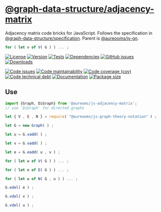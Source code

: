 [@graph-data-structure/adjacency-matrix](https://graph-data-structure.github.io/adjacency-matrix)
==

Adjacency matrix code bricks for JavaScript.
Follows the specification in
[@graph-data-structure/specification](https://github.com/graph-data-structure/specification).
Parent is [@aureooms/js-gn](https://github.com/make-github-pseudonymous-again/js-gn).

```js
for ( let v of V( G ) ) ... ;
```

[![License](https://img.shields.io/github/license/graph-data-structure/adjacency-matrix.svg)](https://raw.githubusercontent.com/graph-data-structure/adjacency-matrix/main/LICENSE)
[![Version](https://img.shields.io/npm/v/@graph-data-structure/adjacency-matrix.svg)](https://www.npmjs.org/package/@graph-data-structure/adjacency-matrix)
[![Tests](https://img.shields.io/github/workflow/status/graph-data-structure/adjacency-matrix/ci:test?event=push&label=tests)](https://github.com/graph-data-structure/adjacency-matrix/actions/workflows/ci:test.yml?query=branch:main)
[![Dependencies](https://img.shields.io/librariesio/github/graph-data-structure/adjacency-matrix.svg)](https://github.com/graph-data-structure/adjacency-matrix/network/dependencies)
[![GitHub issues](https://img.shields.io/github/issues/graph-data-structure/adjacency-matrix.svg)](https://github.com/graph-data-structure/adjacency-matrix/issues)
[![Downloads](https://img.shields.io/npm/dm/@graph-data-structure/adjacency-matrix.svg)](https://www.npmjs.org/package/@graph-data-structure/adjacency-matrix)

[![Code issues](https://img.shields.io/codeclimate/issues/graph-data-structure/adjacency-matrix.svg)](https://codeclimate.com/github/graph-data-structure/adjacency-matrix/issues)
[![Code maintainability](https://img.shields.io/codeclimate/maintainability/graph-data-structure/adjacency-matrix.svg)](https://codeclimate.com/github/graph-data-structure/adjacency-matrix/trends/churn)
[![Code coverage (cov)](https://img.shields.io/codecov/c/gh/graph-data-structure/adjacency-matrix/main.svg)](https://codecov.io/gh/graph-data-structure/adjacency-matrix)
[![Code technical debt](https://img.shields.io/codeclimate/tech-debt/graph-data-structure/adjacency-matrix.svg)](https://codeclimate.com/github/graph-data-structure/adjacency-matrix/trends/technical_debt)
[![Documentation](https://graph-data-structure.github.io/adjacency-matrix/badge.svg)](https://graph-data-structure.github.io/adjacency-matrix/source.html)
[![Package size](https://img.shields.io/bundlephobia/minzip/@graph-data-structure/adjacency-matrix)](https://bundlephobia.com/result?p=@graph-data-structure/adjacency-matrix)


## Use


```js
import {Graph, DiGraph} from '@aureoms/js-adjacency-matrix';
// use `DiGraph` for directed graphs

let { V , E , N } = require( "@aureooms/js-graph-theory-notation" ) ;

let G = new Graph( ) ;

let u = G.vadd( ) ;

let v = G.vadd( ) ;

let e = G.eadd( u , v ) ;

for ( let w of V( G ) ) ... ;

for ( let e of E( G ) ) ... ;

for ( let w of N( G , u ) ) ... ;

G.edel( e ) ;

G.vdel( v ) ;

G.vdel( u ) ;
```
